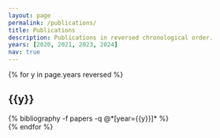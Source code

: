 ```yaml
---
layout: page
permalink: /publications/
title: Publications
description: Publications in reversed chronological order.
years: [2020, 2021, 2023, 2024]
nav: true
---
```


<div class="publications">

{% for y in page.years reversed %}
  <div class="row">
    <h2 class="year col-sm-1 order-sm-last order-first">{{y}}</h2>
      {% bibliography -f papers -q @*[year={{y}}]* %}
  </div>
{% endfor %}

</div>
